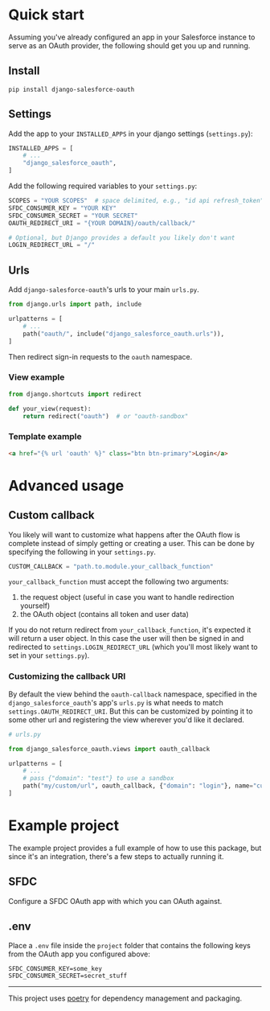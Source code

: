 # Quick start

Assuming you've already configured an app in your Salesforce instance to serve
as an OAuth provider, the following should get you up and running.

## Install

`pip install django-salesforce-oauth`

## Settings

Add the app to your `INSTALLED_APPS` in your django settings (`settings.py`):

```python
INSTALLED_APPS = [
    # ...
    "django_salesforce_oauth",
]
```

Add the following required variables to your `settings.py`:

```python
SCOPES = "YOUR SCOPES"  # space delimited, e.g., "id api refresh_token"
SFDC_CONSUMER_KEY = "YOUR KEY"
SFDC_CONSUMER_SECRET = "YOUR SECRET"
OAUTH_REDIRECT_URI = "{YOUR DOMAIN}/oauth/callback/"

# Optional, but Django provides a default you likely don't want
LOGIN_REDIRECT_URL = "/"
```

## Urls

Add `django-salesforce-oauth`'s urls to your main `urls.py`.

```python
from django.urls import path, include

urlpatterns = [
    # ...
    path("oauth/", include("django_salesforce_oauth.urls")),
]
```

Then redirect sign-in requests to the `oauth` namespace.

### View example

```python
from django.shortcuts import redirect

def your_view(request):
    return redirect("oauth")  # or "oauth-sandbox"
```

### Template example

```html
<a href="{% url 'oauth' %}" class="btn btn-primary">Login</a>
```

# Advanced usage

## Custom callback

You likely will want to customize what happens after the OAuth flow is complete instead of simply
getting or creating a user. This can be done by specifying the following in your `settings.py`.

```python
CUSTOM_CALLBACK = "path.to.module.your_callback_function"
```

`your_callback_function` must accept the following two arguments:

1. the request object (useful in case you want to handle redirection yourself)
2. the OAuth object (contains all token and user data)

If you do not return redirect from `your_callback_function`, it's expected it will return
a user object. In this case the user will then be signed in and redirected to
`settings.LOGIN_REDIRECT_URL` (which you'll most likely want to set in your `settings.py`).

### Customizing the callback URI

By default the view behind the `oauth-callback` namespace, specified in the `django_salesforce_oauth`'s app's `urls.py` is what needs to match `settings.OAUTH_REDIRECT_URI`.
But this can be customized by pointing it to some other url and registering the view wherever
you'd like it declared.

```python
# urls.py

from django_salesforce_oauth.views import oauth_callback

urlpatterns = [
    # ...
    # pass {"domain": "test"} to use a sandbox
    path("my/custom/url", oauth_callback, {"domain": "login"}, name="custom-oauth-callback"),
]
```

# Example project

The example project provides a full example of how to use this package,
but since it's an integration, there's a few steps to actually running it.

## SFDC

Configure a SFDC OAuth app with which you can OAuth against.

## .env

Place a `.env` file inside the `project` folder that contains the following keys
from the OAuth app you configured above:

```
SFDC_CONSUMER_KEY=some_key
SFDC_CONSUMER_SECRET=secret_stuff
```

---

This project uses [poetry](https://python-poetry.org/) for dependency management
and packaging.
